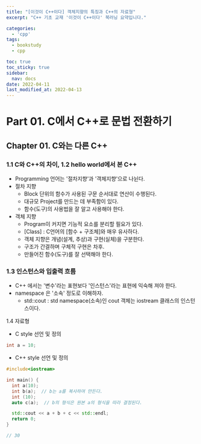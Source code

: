 ```yaml
---
title: "[이것이 C++이다] 객체지향의 특징과 C++의 자료형"
excerpt: "C++ 기초 교재 '이것이 C++이다' 북러닝 요약입니다."

categories:
  - 'cpp'
tags:
  - bookstudy
  - cpp

toc: true
toc_sticky: true
sidebar:
  nav: docs
date: 2022-04-11
last_modified_at: 2022-04-13
---
```


# Part 01. C에서 C++로 문법 전환하기 

## Chapter 01. C와는 다른 C++

### 1.1 C와 C++의 차이, 1.2 hello world에서 본 C++

* Programming 언어는 '절차지향'과 '객체지향'으로 나뉜다. 
* 절차 지향 
  * Block 단위의 함수가 사용된 구문 순서대로 연산이 수행된다.
  * 대규모 Project를 만드는 데 부족함이 있다. 
  * 함수(도구)의 사용법을 잘 알고 사용해야 한다.
* 객체 지향
  * Program이 커지면 기능적 요소를 분리할 필요가 있다. 
  * [Class] : C언어의 [함수 + 구조체]와 매우 유사하다.
  * 객체 지향은 개념(설계, 추상)과 구현(실체)을 구분한다.
  * 구조가 간결하며 구체적 구현은 차후.
  * 만들어진 함수(도구)를 잘 선택해야 한다.


### 1.3 인스턴스와 입출력 흐름

* C++ 에서는 '변수'라는 표현보다 '인스턴스'라는 표현에 익숙해 져야 한다.
* namespace 은 '소속' 정도로 이해하자.
  * std::cout : std namespace(소속)인 cout 객체는 iostream 클래스의 인스턴스이다.

1.4 자료형 

* C style 선언 및 정의
```cpp
int a = 10;
```
* C++ style 선언 및 정의
```cpp
#include<iostream>

int main() {
  int a(10);
  int b(a);  // b는 a를 복사하여 만든다.
  int (10);
  auto c(a);  // b의 형식은 원본 a의 형식을 따라 결정된다.

  std::cout << a + b + c << std::endl;
  return 0;
}

// 30
```